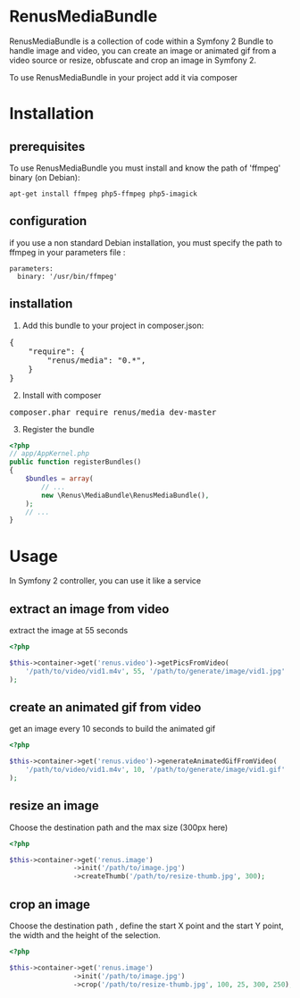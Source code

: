 # RenusMediaBundle
RenusMediaBundle is a collection of code within a Symfony 2 Bundle to  handle image and video, you can create an 
image or animated gif from a video source or resize, obfuscate and crop an image in Symfony 2.

To use RenusMediaBundle in your project add it via composer


# Installation

## prerequisites
To use RenusMediaBundle you must install and know the path of 'ffmpeg' binary (on Debian):


    apt-get install ffmpeg php5-ffmpeg php5-imagick 
    
## configuration 
if you use a non standard Debian installation, you must specify the path to ffmpeg in your parameters file :

    parameters:
      binary: '/usr/bin/ffmpeg'
    
## installation
    
1. Add this bundle to your project in composer.json:
    
<pre>
{
    "require": {
        "renus/media": "0.*",
    }
}
</pre>

2. Install with composer

<pre>
composer.phar require renus/media dev-master
</pre>

3. Register the bundle


```php
<?php
// app/AppKernel.php
public function registerBundles()
{
    $bundles = array(
        // ...
        new \Renus\MediaBundle\RenusMediaBundle(),
    );
    // ...
}
```

# Usage
In Symfony 2 controller, you can use it like a service 
   
## extract an image from video
extract the image at 55 seconds

```php
<?php

$this->container->get('renus.video')->getPicsFromVideo(
    '/path/to/video/vid1.m4v', 55, '/path/to/generate/image/vid1.jpg'
);
```   

## create an animated gif from video
get an image every 10 seconds to build the animated gif

```php
<?php

$this->container->get('renus.video')->generateAnimatedGifFromVideo(
    '/path/to/video/vid1.m4v', 10, '/path/to/generate/image/vid1.gif'
);
```

## resize an image
Choose the destination path and the max size (300px here)

```php
<?php

$this->container->get('renus.image')
                ->init('/path/to/image.jpg')
                ->createThumb('/path/to/resize-thumb.jpg', 300);
```

## crop an image
Choose the destination path , define the start X point and the start Y point, the width
and the height of the selection.

```php
<?php

$this->container->get('renus.image')
                ->init('/path/to/image.jpg')
                ->crop('/path/to/resize-thumb.jpg', 100, 25, 300, 250);
```